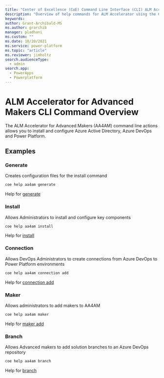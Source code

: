 ```yaml
---
title: "Center of Excellence (CoE) Command Line Interface (CLI) ALM Accelerator Help Overview"
description: "Overview of help commands for ALM Accelerator using the Center of Excellence (CoE) Command Line Interface (CLI)"
keywords: 
author: Grant-Archibald-MS
ms.author: grarchib
manager: pladhani
ms.custom: ""
ms.date: 10/20/2021
ms.service: power-platform
ms.topic: "article"
ms.reviewer: jimholtz
search.audienceType: 
  - admin
search.app: 
  - PowerApps
  - Powerplatform
---
```


# ALM Accelerator for Advanced Makers CLI Command Overview

The ALM Accelerator for Advanced Makers (AA4AM) command line actions allows you to install and configure Azure Active Directory, Azure DevOps and Power Platform.

## Examples

### Generate

Creates configuration files for the install command

```bash
coe help aa4am generate
```

Help for [generate](./generate/overview.md)

### Install

Allows Administrators to install and configure key components

```bash
coe help aa4am install
```

Help for [install](./generate/install.md)

### Connection

Allows DevOps Administrators to create connections from Azure DevOps to Power Platform environments

```bash
coe help aa4am connection add
```

Help for [connection add](./connection/add.md)

### Maker

Allows administrators to add makers to AA4AM

```bash
coe help aa4am maker
```

Help for [maker add](./maker/add.md)

### Branch

Allows Advanced makers to add solution branches to an Azure DevOps repository

```bash
coe help aa4am branch
```

Help for [branch](./branch.md)
